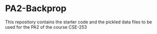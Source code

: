 # PA2-Backprop
This repository contains the starter code and the pickled data files to be used for the PA2 of the course CSE-253
